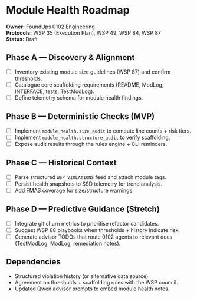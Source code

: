 ﻿# Module Health Roadmap

**Owner:** FoundUps 0102 Engineering  
**Protocols:** WSP 35 (Execution Plan), WSP 49, WSP 84, WSP 87  
**Status:** Draft

## Phase A — Discovery & Alignment
- [ ] Inventory existing module size guidelines (WSP 87) and confirm thresholds.
- [ ] Catalogue core scaffolding requirements (README, ModLog, INTERFACE, tests, TestModLog).
- [ ] Define telemetry schema for module health findings.

## Phase B — Deterministic Checks (MVP)
- [ ] Implement `module_health.size_audit` to compute line counts + risk tiers.
- [ ] Implement `module_health.structure_audit` to verify scaffolding.
- [ ] Expose audit results through the rules engine + CLI reminders.

## Phase C — Historical Context
- [ ] Parse structured `WSP_VIOLATIONS` feed and attach module tags.
- [ ] Persist health snapshots to SSD telemetry for trend analysis.
- [ ] Add FMAS coverage for size/structure warnings.

## Phase D — Predictive Guidance (Stretch)
- [ ] Integrate git churn metrics to prioritise refactor candidates.
- [ ] Suggest WSP 88 playbooks when thresholds + history indicate risk.
- [ ] Generate advisor TODOs that route 0102 agents to relevant docs (TestModLog, ModLog, remediation notes).

## Dependencies
- Structured violation history (or alternative data source).
- Agreement on thresholds + scaffolding rules with the WSP council.
- Updated Qwen advisor prompts to embed module health notes.

